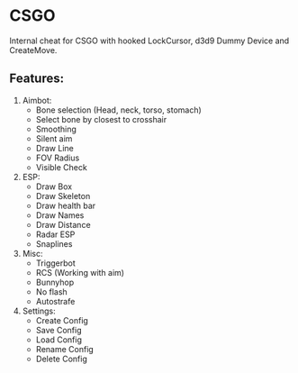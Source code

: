 # CSGO
Internal cheat for CSGO with hooked LockCursor, d3d9 Dummy Device and CreateMove.

## Features:
1. Aimbot:
   - Bone selection (Head, neck, torso, stomach)
   - Select bone by closest to crosshair
   - Smoothing
   - Silent aim
   - Draw Line
   - FOV Radius
   - Visible Check
2. ESP:
   - Draw Box
   - Draw Skeleton
   - Draw health bar
   - Draw Names
   - Draw Distance
   - Radar ESP
   - Snaplines
3. Misc:
   - Triggerbot
   - RCS (Working with aim)
   - Bunnyhop
   - No flash
   - Autostrafe
4. Settings:
   - Create Config
   - Save Config
   - Load Config
   - Rename Config
   - Delete Config 
